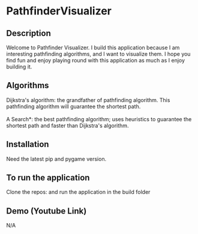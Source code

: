 # PathfinderVisualizer

Description
-----------
Welcome to Pathfinder Visualizer. I build this application because I am interesting pathfinding algorithms, and I want to visualize them. I hope you find fun and enjoy playing round with this application as much as I enjoy building it.

Algorithms
-----
Dijkstra's algorithm: the grandfather of pathfinding algorithm. This pathfinding algorithm will guarantee the shortest path.
<br><br>
A Search*: the best pathfinding algorithm; uses heuristics to guarantee the shortest path and faster than Dijkstra's algorithm.

Installation
-----------------------------------
Need the latest pip and pygame version.

To run the application
----------------------
Clone the repos:
and run the application in the build folder

Demo (Youtube Link)
-------------------
N/A
